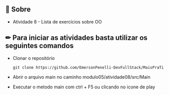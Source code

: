 ## 📌 Sobre

- Atividade 8 - Lista de exercícios sobre OO

## ✏ Para iniciar as atividades basta utilizar os seguintes comandos

- Clonar o repositório
    <pre><code>git clone https://github.com/EmersonPenelli-DevFullStack/MaisPraTi</code></pre>

- Abrir o arquivo main no caminho modulo05/atividade08/src/Main

- Executar o metodo main com ctrl + F5 ou clicando no icone de play
